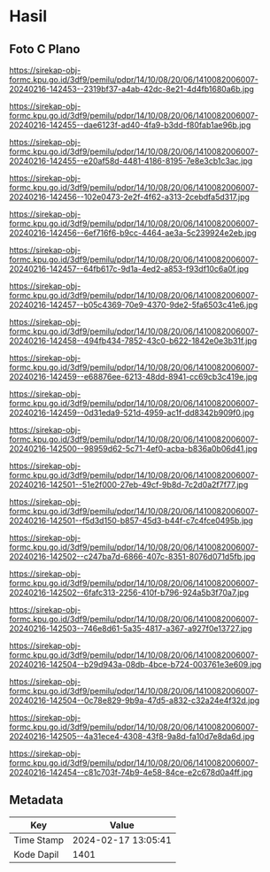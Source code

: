 # Hasil

## Foto C Plano

https://sirekap-obj-formc.kpu.go.id/3df9/pemilu/pdpr/14/10/08/20/06/1410082006007-20240216-142453--2319bf37-a4ab-42dc-8e21-4d4fb1680a6b.jpg

https://sirekap-obj-formc.kpu.go.id/3df9/pemilu/pdpr/14/10/08/20/06/1410082006007-20240216-142455--dae6123f-ad40-4fa9-b3dd-f80fab1ae96b.jpg

https://sirekap-obj-formc.kpu.go.id/3df9/pemilu/pdpr/14/10/08/20/06/1410082006007-20240216-142455--e20af58d-4481-4186-8195-7e8e3cb1c3ac.jpg

https://sirekap-obj-formc.kpu.go.id/3df9/pemilu/pdpr/14/10/08/20/06/1410082006007-20240216-142456--102e0473-2e2f-4f62-a313-2cebdfa5d317.jpg

https://sirekap-obj-formc.kpu.go.id/3df9/pemilu/pdpr/14/10/08/20/06/1410082006007-20240216-142456--6ef716f6-b9cc-4464-ae3a-5c239924e2eb.jpg

https://sirekap-obj-formc.kpu.go.id/3df9/pemilu/pdpr/14/10/08/20/06/1410082006007-20240216-142457--64fb617c-9d1a-4ed2-a853-f93df10c6a0f.jpg

https://sirekap-obj-formc.kpu.go.id/3df9/pemilu/pdpr/14/10/08/20/06/1410082006007-20240216-142457--b05c4369-70e9-4370-9de2-5fa6503c41e6.jpg

https://sirekap-obj-formc.kpu.go.id/3df9/pemilu/pdpr/14/10/08/20/06/1410082006007-20240216-142458--494fb434-7852-43c0-b622-1842e0e3b31f.jpg

https://sirekap-obj-formc.kpu.go.id/3df9/pemilu/pdpr/14/10/08/20/06/1410082006007-20240216-142459--e68876ee-6213-48dd-8941-cc69cb3c419e.jpg

https://sirekap-obj-formc.kpu.go.id/3df9/pemilu/pdpr/14/10/08/20/06/1410082006007-20240216-142459--0d31eda9-521d-4959-ac1f-dd8342b909f0.jpg

https://sirekap-obj-formc.kpu.go.id/3df9/pemilu/pdpr/14/10/08/20/06/1410082006007-20240216-142500--98959d62-5c71-4ef0-acba-b836a0b06d41.jpg

https://sirekap-obj-formc.kpu.go.id/3df9/pemilu/pdpr/14/10/08/20/06/1410082006007-20240216-142501--51e2f000-27eb-49cf-9b8d-7c2d0a2f7f77.jpg

https://sirekap-obj-formc.kpu.go.id/3df9/pemilu/pdpr/14/10/08/20/06/1410082006007-20240216-142501--f5d3d150-b857-45d3-b44f-c7c4fce0495b.jpg

https://sirekap-obj-formc.kpu.go.id/3df9/pemilu/pdpr/14/10/08/20/06/1410082006007-20240216-142502--c247ba7d-6866-407c-8351-8076d071d5fb.jpg

https://sirekap-obj-formc.kpu.go.id/3df9/pemilu/pdpr/14/10/08/20/06/1410082006007-20240216-142502--6fafc313-2256-410f-b796-924a5b3f70a7.jpg

https://sirekap-obj-formc.kpu.go.id/3df9/pemilu/pdpr/14/10/08/20/06/1410082006007-20240216-142503--746e8d61-5a35-4817-a367-a927f0e13727.jpg

https://sirekap-obj-formc.kpu.go.id/3df9/pemilu/pdpr/14/10/08/20/06/1410082006007-20240216-142504--b29d943a-08db-4bce-b724-003761e3e609.jpg

https://sirekap-obj-formc.kpu.go.id/3df9/pemilu/pdpr/14/10/08/20/06/1410082006007-20240216-142504--0c78e829-9b9a-47d5-a832-c32a24e4f32d.jpg

https://sirekap-obj-formc.kpu.go.id/3df9/pemilu/pdpr/14/10/08/20/06/1410082006007-20240216-142505--4a31ece4-4308-43f8-9a8d-fa10d7e8da6d.jpg

https://sirekap-obj-formc.kpu.go.id/3df9/pemilu/pdpr/14/10/08/20/06/1410082006007-20240216-142454--c81c703f-74b9-4e58-84ce-e2c678d0a4ff.jpg


## Metadata

| Key        | Value               |
| ---------- | ------------------- |
| Time Stamp | 2024-02-17 13:05:41 |
| Kode Dapil | 1401                |



